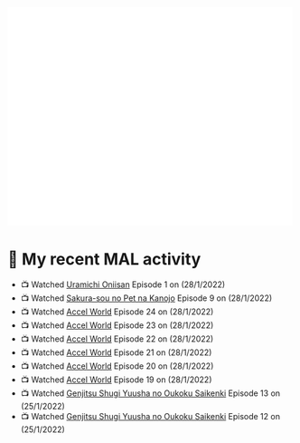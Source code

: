 ![Metrics](https://github.com/noxan-dev/noxan-dev/blob/main/github-metrics.svg)

# 🌸 My recent MAL activity

<!-- MAL_ACTIVITY:start -->

- 📺 Watched [Uramichi Oniisan](https://myanimelist.net/anime/40620) Episode 1 on (28/1/2022)
- 📺 Watched [Sakura-sou no Pet na Kanojo](https://myanimelist.net/anime/13759) Episode 9 on (28/1/2022)
- 📺 Watched [Accel World](https://myanimelist.net/anime/11759) Episode 24 on (28/1/2022)
- 📺 Watched [Accel World](https://myanimelist.net/anime/11759) Episode 23 on (28/1/2022)
- 📺 Watched [Accel World](https://myanimelist.net/anime/11759) Episode 22 on (28/1/2022)
- 📺 Watched [Accel World](https://myanimelist.net/anime/11759) Episode 21 on (28/1/2022)
- 📺 Watched [Accel World](https://myanimelist.net/anime/11759) Episode 20 on (28/1/2022)
- 📺 Watched [Accel World](https://myanimelist.net/anime/11759) Episode 19 on (28/1/2022)
- 📺 Watched [Genjitsu Shugi Yuusha no Oukoku Saikenki](https://myanimelist.net/anime/41710) Episode 13 on (25/1/2022)
- 📺 Watched [Genjitsu Shugi Yuusha no Oukoku Saikenki](https://myanimelist.net/anime/41710) Episode 12 on (25/1/2022)

<!-- MAL_ACTIVITY:end -->
